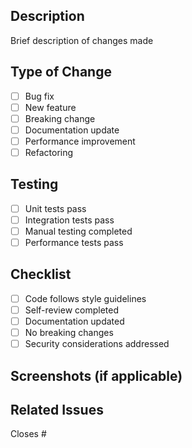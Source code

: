 ## Description
Brief description of changes made

## Type of Change
- [ ] Bug fix
- [ ] New feature
- [ ] Breaking change
- [ ] Documentation update
- [ ] Performance improvement
- [ ] Refactoring

## Testing
- [ ] Unit tests pass
- [ ] Integration tests pass
- [ ] Manual testing completed
- [ ] Performance tests pass

## Checklist
- [ ] Code follows style guidelines
- [ ] Self-review completed
- [ ] Documentation updated
- [ ] No breaking changes
- [ ] Security considerations addressed

## Screenshots (if applicable)
<!-- Add screenshots for UI changes -->

## Related Issues
<!-- Link to related issues -->
Closes # 